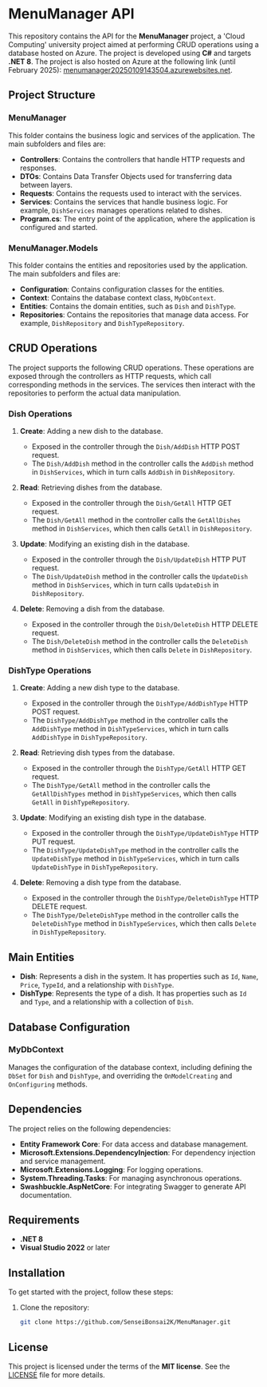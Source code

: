 # MenuManager API

This repository contains the API for the **MenuManager** project, a 'Cloud Computing' university project aimed at performing CRUD operations using a database hosted on Azure. The project is developed using **C#** and targets **.NET 8**. 
The project is also hosted on Azure at the following link (until February 2025): [menumanager20250109143504.azurewebsites.net](https://menumanager20250109143504.azurewebsites.net).

## Project Structure

### MenuManager
This folder contains the business logic and services of the application. The main subfolders and files are:

- **Controllers**: Contains the controllers that handle HTTP requests and responses.
- **DTOs**: Contains Data Transfer Objects used for transferring data between layers.
- **Requests**: Contains the requests used to interact with the services.
- **Services**: Contains the services that handle business logic. For example, `DishServices` manages operations related to dishes.
- **Program.cs**: The entry point of the application, where the application is configured and started.

### MenuManager.Models
This folder contains the entities and repositories used by the application. The main subfolders and files are:

- **Configuration**: Contains configuration classes for the entities.
- **Context**: Contains the database context class, `MyDbContext`.
- **Entities**: Contains the domain entities, such as `Dish` and `DishType`.
- **Repositories**: Contains the repositories that manage data access. For example, `DishRepository` and `DishTypeRepository`.

## CRUD Operations

The project supports the following CRUD operations. These operations are exposed through the controllers as HTTP requests, which call corresponding methods in the services. The services then interact with the repositories to perform the actual data manipulation.

### Dish Operations

1. **Create**: Adding a new dish to the database.
   - Exposed in the controller through the `Dish/AddDish` HTTP POST request.
   - The `Dish/AddDish` method in the controller calls the `AddDish` method in `DishServices`, which in turn calls `AddDish` in `DishRepository`.

2. **Read**: Retrieving dishes from the database.
   - Exposed in the controller through the `Dish/GetAll` HTTP GET request.
   - The `Dish/GetAll` method in the controller calls the `GetAllDishes` method in `DishServices`, which then calls `GetAll` in `DishRepository`.

3. **Update**: Modifying an existing dish in the database.
   - Exposed in the controller through the `Dish/UpdateDish` HTTP PUT request.
   - The `Dish/UpdateDish` method in the controller calls the `UpdateDish` method in `DishServices`, which in turn calls `UpdateDish` in `DishRepository`.

4. **Delete**: Removing a dish from the database.
   - Exposed in the controller through the `Dish/DeleteDish` HTTP DELETE request.
   - The `Dish/DeleteDish` method in the controller calls the `DeleteDish` method in `DishServices`, which then calls `Delete` in `DishRepository`.

### DishType Operations

1. **Create**: Adding a new dish type to the database.
   - Exposed in the controller through the `DishType/AddDishType` HTTP POST request.
   - The `DishType/AddDishType` method in the controller calls the `AddDishType` method in `DishTypeServices`, which in turn calls `AddDishType` in `DishTypeRepository`.

2. **Read**: Retrieving dish types from the database.
   - Exposed in the controller through the `DishType/GetAll` HTTP GET request.
   - The `DishType/GetAll` method in the controller calls the `GetAllDishTypes` method in `DishTypeServices`, which then calls `GetAll` in `DishTypeRepository`.

3. **Update**: Modifying an existing dish type in the database.
   - Exposed in the controller through the `DishType/UpdateDishType` HTTP PUT request.
   - The `DishType/UpdateDishType` method in the controller calls the `UpdateDishType` method in `DishTypeServices`, which in turn calls `UpdateDishType` in `DishTypeRepository`.

4. **Delete**: Removing a dish type from the database.
   - Exposed in the controller through the `DishType/DeleteDishType` HTTP DELETE request.
   - The `DishType/DeleteDishType` method in the controller calls the `DeleteDishType` method in `DishTypeServices`, which then calls `Delete` in `DishTypeRepository`.

## Main Entities

- **Dish**: Represents a dish in the system. It has properties such as `Id`, `Name`, `Price`, `TypeId`, and a relationship with `DishType`.
- **DishType**: Represents the type of a dish. It has properties such as `Id` and `Type`, and a relationship with a collection of `Dish`.

## Database Configuration

### MyDbContext
Manages the configuration of the database context, including defining the `DbSet` for `Dish` and `DishType`, and overriding the `OnModelCreating` and `OnConfiguring` methods.

## Dependencies

The project relies on the following dependencies:

- **Entity Framework Core**: For data access and database management.
- **Microsoft.Extensions.DependencyInjection**: For dependency injection and service management.
- **Microsoft.Extensions.Logging**: For logging operations.
- **System.Threading.Tasks**: For managing asynchronous operations.
- **Swashbuckle.AspNetCore**: For integrating Swagger to generate API documentation.

## Requirements

- **.NET 8**
- **Visual Studio 2022** or later

## Installation

To get started with the project, follow these steps:

1. Clone the repository:
   ```bash
   git clone https://github.com/SenseiBonsai2K/MenuManager.git
   ```
   
## License
This project is licensed under the terms of the **MIT license**. See the [LICENSE](LICENSE) file for more details.


